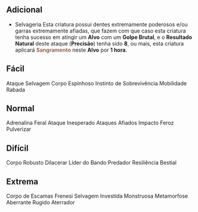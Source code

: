 ## Adicional
- Selvageria
Esta criatura possui dentes extremamente poderosos e/ou garras extremamente afiadas, que fazem com que caso esta criatura tenha sucesso em atingir um **Alvo** com um **Golpe Brutal**, e o **Resultado Natural** deste ataque (**Precisão**) tenha sido **8**, ou mais, esta criatura aplicará **<span style="color: rgb(150, 96, 75)">Sangramento</span>** neste **Alvo** por **1 hora**.

## Fácil
Ataque Selvagem
Corpo Espinhoso
Instinto de Sobrevivência
Mobilidade
Rabada
## Normal
Adrenalina Feral
Ataque Inesperado
Ataques Afiados
Impacto Feroz
Pulverizar
## Difícil
Corpo Robusto
Dilacerar
Líder do Bando
Predador
Resiliência Bestial
## Extrema
Corpo de Escamas
Frenesi Selvagem
Investida Monstruosa
Metamorfose Aberrante
Rugido Aterrador